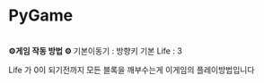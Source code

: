 # PyGame

</br>
<b> ⚙️게임 작동 방법 ⚙️ </b></h3>
기본이동기 : 방향키 
기본 Life : 3

Life 가 0이 되기전까지 모든 블록을 깨부수는게 이게임의 플레이방법입니다


